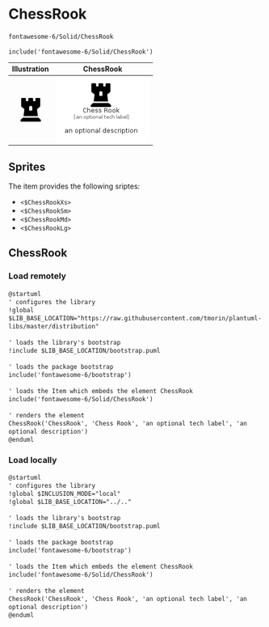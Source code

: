 # ChessRook


```text
fontawesome-6/Solid/ChessRook
```

```text
include('fontawesome-6/Solid/ChessRook')
```



| Illustration | ChessRook |
| :---: | :---: |
| ![illustration for Illustration](../../fontawesome-6/Solid/ChessRook.png) | ![illustration for ChessRook](../../fontawesome-6/Solid/ChessRook.Local.png) |



## Sprites
The item provides the following sriptes:

- `<$ChessRookXs>`
- `<$ChessRookSm>`
- `<$ChessRookMd>`
- `<$ChessRookLg>`





## ChessRook

### Load remotely
```plantuml
@startuml
' configures the library
!global $LIB_BASE_LOCATION="https://raw.githubusercontent.com/tmorin/plantuml-libs/master/distribution"

' loads the library's bootstrap
!include $LIB_BASE_LOCATION/bootstrap.puml

' loads the package bootstrap
include('fontawesome-6/bootstrap')

' loads the Item which embeds the element ChessRook
include('fontawesome-6/Solid/ChessRook')

' renders the element
ChessRook('ChessRook', 'Chess Rook', 'an optional tech label', 'an optional description')
@enduml
```

### Load locally
```plantuml
@startuml
' configures the library
!global $INCLUSION_MODE="local"
!global $LIB_BASE_LOCATION="../.."

' loads the library's bootstrap
!include $LIB_BASE_LOCATION/bootstrap.puml

' loads the package bootstrap
include('fontawesome-6/bootstrap')

' loads the Item which embeds the element ChessRook
include('fontawesome-6/Solid/ChessRook')

' renders the element
ChessRook('ChessRook', 'Chess Rook', 'an optional tech label', 'an optional description')
@enduml
```


